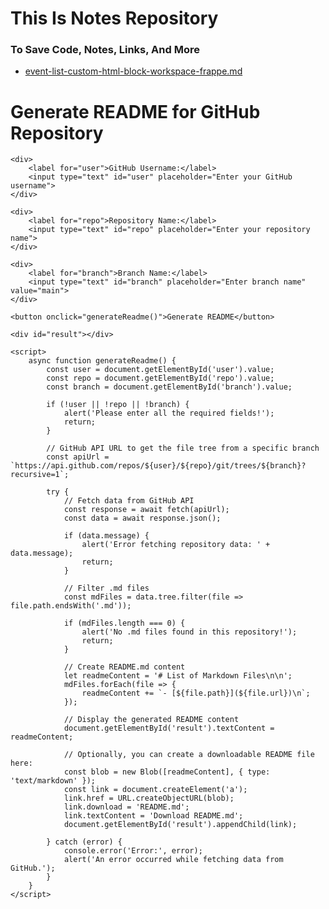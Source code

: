 # This Is Notes Repository
### To Save Code, Notes, Links, And More

- [event-list-custom-html-block-workspace-frappe.md](event-list-custom-html-block-workspace-frappe.md)

<!DOCTYPE html>
<html lang="en">
<head>
    <meta charset="UTF-8">
    <meta name="viewport" content="width=device-width, initial-scale=1.0">
    <title>Generate README with .md files</title>
</head>
<body>
    <h1>Generate README for GitHub Repository</h1>

    <div>
        <label for="user">GitHub Username:</label>
        <input type="text" id="user" placeholder="Enter your GitHub username">
    </div>

    <div>
        <label for="repo">Repository Name:</label>
        <input type="text" id="repo" placeholder="Enter your repository name">
    </div>

    <div>
        <label for="branch">Branch Name:</label>
        <input type="text" id="branch" placeholder="Enter branch name" value="main">
    </div>

    <button onclick="generateReadme()">Generate README</button>

    <div id="result"></div>

    <script>
        async function generateReadme() {
            const user = document.getElementById('user').value;
            const repo = document.getElementById('repo').value;
            const branch = document.getElementById('branch').value;

            if (!user || !repo || !branch) {
                alert('Please enter all the required fields!');
                return;
            }

            // GitHub API URL to get the file tree from a specific branch
            const apiUrl = `https://api.github.com/repos/${user}/${repo}/git/trees/${branch}?recursive=1`;

            try {
                // Fetch data from GitHub API
                const response = await fetch(apiUrl);
                const data = await response.json();

                if (data.message) {
                    alert('Error fetching repository data: ' + data.message);
                    return;
                }

                // Filter .md files
                const mdFiles = data.tree.filter(file => file.path.endsWith('.md'));

                if (mdFiles.length === 0) {
                    alert('No .md files found in this repository!');
                    return;
                }

                // Create README.md content
                let readmeContent = '# List of Markdown Files\n\n';
                mdFiles.forEach(file => {
                    readmeContent += `- [${file.path}](${file.url})\n`;
                });

                // Display the generated README content
                document.getElementById('result').textContent = readmeContent;

                // Optionally, you can create a downloadable README file here:
                const blob = new Blob([readmeContent], { type: 'text/markdown' });
                const link = document.createElement('a');
                link.href = URL.createObjectURL(blob);
                link.download = 'README.md';
                link.textContent = 'Download README.md';
                document.getElementById('result').appendChild(link);

            } catch (error) {
                console.error('Error:', error);
                alert('An error occurred while fetching data from GitHub.');
            }
        }
    </script>
</body>
</html>
